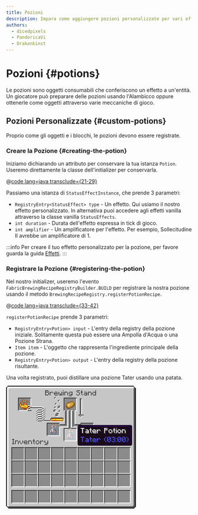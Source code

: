 ```yaml
---
title: Pozioni
description: Impara come aggiungere pozioni personalizzate per vari effetti di stato.
authors:
  - dicedpixels
  - PandoricaVi
  - Drakonkinst
---
```


# Pozioni {#potions}

Le pozioni sono oggetti consumabili che conferiscono un effetto a un'entità. Un giocatore può preparare delle pozioni usando l'Alambicco oppure ottenerle come oggetti attraverso varie meccaniche di gioco.

## Pozioni Personalizzate {#custom-potions}

Proprio come gli oggetti e i blocchi, le pozioni devono essere registrate.

### Creare la Pozione {#creating-the-potion}

Iniziamo dichiarando un attributo per conservare la tua istanza `Potion`. Useremo direttamente la classe dell'initializer per conservarla.

@[code lang=java transclude={21-29}](@/reference/latest/src/main/java/com/example/docs/potion/FabricDocsReferencePotions.java)

Passiamo una istanza di `StatusEffectInstance`, che prende 3 parametri:

- `RegistryEntry<StatusEffect> type` - Un effetto. Qui usiamo il nostro effetto personalizzato. In alternativa puoi accedere agli effetti vanilla attraverso la classe vanilla `StatusEffects`.
- `int duration` - Durata dell'effetto espressa in tick di gioco.
- `int amplifier` - Un amplificatore per l'effetto. Per esempio, Sollecitudine II avrebbe un amplificatore di 1.

:::info
Per creare il tuo effetto personalizzato per la pozione, per favore guarda la guida [Effetti](../entities/effects).
:::

### Registrare la Pozione {#registering-the-potion}

Nel nostro initializer, useremo l'evento `FabricBrewingRecipeRegistryBuilder.BUILD` per registrare la nostra pozione usando il metodo `BrewingRecipeRegistry.registerPotionRecipe`.

@[code lang=java transclude={33-42}](@/reference/latest/src/main/java/com/example/docs/potion/FabricDocsReferencePotions.java)

`registerPotionRecipe` prende 3 parametri:

- `RegistryEntry<Potion> input` - L'entry della registry della pozione iniziale. Solitamente questa può essere una Ampolla d'Acqua o una Pozione Strana.
- `Item item` - L'oggetto che rappresenta l'ingrediente principale della pozione.
- `RegistryEntry<Potion> output` - L'entry della registry della pozione risultante.

Una volta registrato, puoi distillare una pozione Tater usando una patata.

![Effetto nell'inventario del giocatore](/assets/develop/tater-potion.png)
